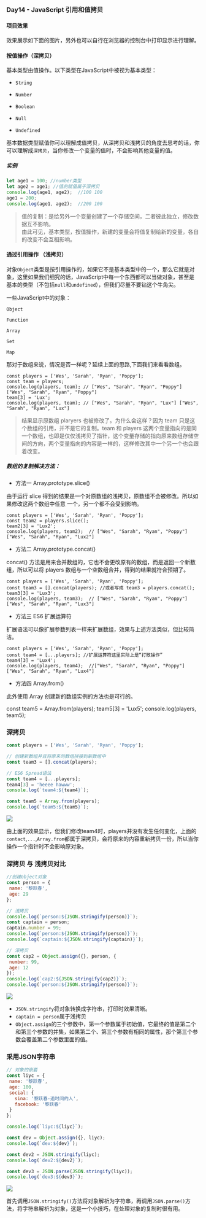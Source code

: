 ### Day14 - JavaScript 引用和值拷贝

#### 项目效果
效果展示如下面的图片，另外也可以自行在浏览器的控制台中打印显示进行理解。

#### 按值操作（深拷贝）

基本类型由值操作。以下类型在JavaScript中被视为基本类型：

- `String`

- `Number`

- `Boolean`

- `Null`

- `Undefined`

基本数据类型赋值你可以理解成值拷贝，从深拷贝和浅拷贝的角度去思考的话，你可以理解成`深拷贝`，当你修改一个变量的值时，不会影响其他变量的值。

##### 实例

```Javascript
let age1 = 100; //number类型
let age2 = age1; //值的赋值属于深拷贝
console.log(age1, age2);  //100 100
age1 = 200;
console.log(age1, age2);  //200 100 
```
> 值的复制：是给另外一个变量创建了一个存储空间，二者彼此独立，修改数据互不影响。  
由此可见，基本类型，按值操作，新建的变量会将值复制给新的变量，各自的改变不会互相影响。

#### 通过引用操作 （浅拷贝）

对象`Object`类型是按引用操作的，如果它不是基本类型中的一个，那么它就是对象，这里如果我们细究的话，JavaScript中每一个东西都可以当做对象，甚至是基本的类型（不包括`null`和`undefined`），但我们尽量不要钻这个牛角尖。

一些JavaScript中的对象：

`Object`

`Function`

`Array`

`Set`

`Map`

那对于数组来说，情况是否一样呢？延续上面的思路,下面我们来看看数组。  
```JS
const players = ['Wes', 'Sarah', 'Ryan', 'Poppy'];
const team = players;
console.log(players, team); // ["Wes", "Sarah", "Ryan", "Poppy"] ["Wes", "Sarah", "Ryan", "Poppy"]
team[3] = 'Lux';
console.log(players, team); // ["Wes", "Sarah", "Ryan", "Lux"] ["Wes", "Sarah", "Ryan", "Lux"]
```
> 结果显示原数组 plaryers 也被修改了。为什么会这样？因为 team 只是这个数组的引用，并不是它的复制。team 和 players 这两个变量指向的是同一个数组，也即是仅仅浅拷贝了指针，这个变量存储的指向原来数组存储空间的方向，两个变量指向的内容是一样的，这样修改其中一个另一个也会跟着改变。   


##### 数组的复制解决方法：
- 方法一 Array.prototype.slice()  

由于运行 slice 得到的结果是一个对原数组的浅拷贝，原数组不会被修改。所以如果修改这两个数组中任意 一个，另一个都不会受到影响。
```JS
const players = ['Wes', 'Sarah', 'Ryan', 'Poppy'];
const team2 = players.slice();
team2[3] = 'Lux2';
console.log(players, team2);  // ["Wes", "Sarah", "Ryan", "Poppy"] ["Wes", "Sarah", "Ryan", "Lux2"]
```
- 方法二 Array.prototype.concat()

concat() 方法是用来合并数组的，它也不会更改原有的数组，而是返回一个新数组，所以可以将 players 数组与一个空数组合并，得到的结果就符合预期了。
```JS
const players = ['Wes', 'Sarah', 'Ryan', 'Poppy'];
const team3 = [].concat(players); //或者写成 team3 = players.concat();
team3[3] = 'Lux3';
console.log(players, team3);  // ["Wes", "Sarah", "Ryan", "Poppy"] ["Wes", "Sarah", "Ryan", "Lux3"]
```
- 方法三 ES6 扩展运算符

扩展语法可以像扩展参数列表一样来扩展数组，效果与上述方法类似，但比较简洁。
```JS
const players = ['Wes', 'Sarah', 'Ryan', 'Poppy'];
const team4 = [...players]; //扩展运算符这里实际上是“打散操作”
team4[3] = 'Lux4';
console.log(players, team4);  //["Wes", "Sarah", "Ryan", "Poppy"] ["Wes", "Sarah", "Ryan", "Lux4"]
```
- 方法四 Array.from()

此外使用 Array 创建新的数组实例的方法也是可行的。

const team5 = Array.from(players);
team5[3] = 'Lux5';
console.log(players, team5);
### 深拷贝

```js
const players = ['Wes', 'Sarah', 'Ryan', 'Poppy'];

// 创建新数组并且将原来的数组拼接到新数组中
const team3 = [].concat(players);

// ES6 Spread语法
const team4 = [...players];
team4[3] = 'heeee hawww';
console.log(`team4:${team4}`);

const team5 = Array.from(players);
console.log(`team5:${team5}`);
```

![](http://om1c35wrq.bkt.clouddn.com/day14--03.png)

由上面的效果显示，但我们修改team4时，players并没有发生任何变化，上面的`contact`,`...`,`Array.from`都属于深拷贝，会将原来的内容重新拷贝一份，所以当你操作一个指针时不会影响原对象。


### 深拷贝 与 浅拷贝对比

```js
//创建object对象
const person = {
 name: '黎跃春',
 age: 29
};

// 浅拷贝
console.log(`person:${JSON.stringify(person)}`);
const captain = person;
captain.number = 99;
console.log(`person:${JSON.stringify(person)}`);
console.log(`captain:${JSON.stringify(captain)}`);

// 深拷贝
const cap2 = Object.assign({}, person, {
 number: 99,
 age: 12
});
console.log(`cap2:${JSON.stringify(cap2)}`);
console.log(`person:${JSON.stringify(person)}`);
```

![](http://om1c35wrq.bkt.clouddn.com/day14--04.png)

- `JSON.stringify`将对象转换成字符串，打印时效果清晰。
- `captain = person`属于浅拷贝
- `Object.assign`的三个参数中，第一个参数属于初始值，它最终的值是第二个和第三个参数的并集，如果第二个、第三个参数有相同的属性，那个第三个参数会覆盖第二个参数里面的值。

### 采用JSON字符串

```js
// 对象的嵌套
const liyc = {
 name: '黎跃春',
 age: 100,
 social: {
   sina: '黎跃春-追时间的人',
   facebook: '黎跃春'
 }
};

console.log(`liyc:${liyc}`);

const dev = Object.assign({}, liyc);
console.log(`dev:${dev}`);

const dev2 = JSON.stringify(liyc);
console.log(`dev2:${dev2}`);

const dev3 = JSON.parse(JSON.stringify(liyc));
console.log(`dev3:${dev3}`);
```
![](http://om1c35wrq.bkt.clouddn.com/day14--05.png)


首先调用`JSON.stringify()`方法将对象解析为字符串，再调用`JSON.parse()`方法，将字符串解析为对象，这是一个小技巧，在处理对象的复制时很有用。

